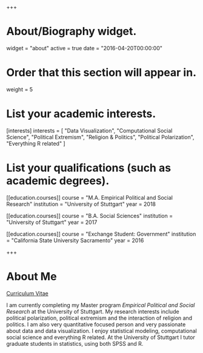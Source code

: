 +++
# About/Biography widget.
widget = "about"
active = true
date = "2016-04-20T00:00:00"

# Order that this section will appear in.
weight = 5

# List your academic interests.
[interests]
  interests = [
    "Data Visualization",
    "Computational Social Science",
    "Political Extremism",
    "Religion & Politics",
    "Political Polarization",
    "Everything R related"
  ]

# List your qualifications (such as academic degrees).
[[education.courses]]
  course = "M.A. Empirical Political and Social Research"
  institution = "University of Stuttgart"
  year = 2018

[[education.courses]]
  course = "B.A. Social Sciences"
  institution = "University of Stuttgart"
  year = 2017
 
[[education.courses]]
  course = "Exchange Student: Government"
  institution = "California State University Sacramento"
  year = 2016
 
+++

# About Me

<a href="www.favstats.eu/files/Votta_CV.pdf">Curriculum Vitae</a>

I am currently completing my Master program *Empirical Political and Social Research* at the University of Stuttgart. My research interests include political polarization, political extremism and the interaction of religion and politics. I am also very quantitative focused person and very passionate about data and data visualization. I enjoy statistical modeling, computational social science and everything R related. At the University of Stuttgart I tutor graduate students in statistics, using both SPSS and R.

